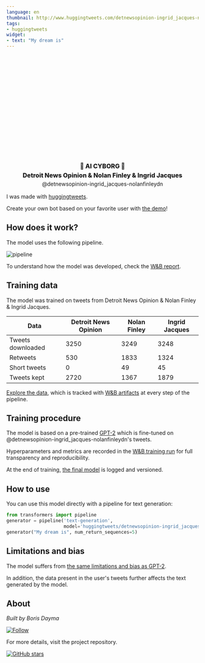 ```yaml
---
language: en
thumbnail: http://www.huggingtweets.com/detnewsopinion-ingrid_jacques-nolanfinleydn/1639365489716/predictions.png
tags:
- huggingtweets
widget:
- text: "My dream is"
---
```


<div class="inline-flex flex-col" style="line-height: 1.5;">
    <div class="flex">
        <div
			style="display:inherit; margin-left: 4px; margin-right: 4px; width: 92px; height:92px; border-radius: 50%; background-size: cover; background-image: url(&#39;https://pbs.twimg.com/profile_images/2096229264/tdn_stacked_onblack_400x400.jpg&#39;)">
        </div>
        <div
            style="display:inherit; margin-left: 4px; margin-right: 4px; width: 92px; height:92px; border-radius: 50%; background-size: cover; background-image: url(&#39;https://pbs.twimg.com/profile_images/1554982611/Nolan_Finley1_400x400.jpg&#39;)">
        </div>
        <div
            style="display:inherit; margin-left: 4px; margin-right: 4px; width: 92px; height:92px; border-radius: 50%; background-size: cover; background-image: url(&#39;https://pbs.twimg.com/profile_images/667024309995626496/OmzBnHNF_400x400.jpg&#39;)">
        </div>
    </div>
    <div style="text-align: center; margin-top: 3px; font-size: 16px; font-weight: 800">🤖 AI CYBORG 🤖</div>
    <div style="text-align: center; font-size: 16px; font-weight: 800">Detroit News Opinion & Nolan Finley & Ingrid Jacques</div>
    <div style="text-align: center; font-size: 14px;">@detnewsopinion-ingrid_jacques-nolanfinleydn</div>
</div>

I was made with [huggingtweets](https://github.com/borisdayma/huggingtweets).

Create your own bot based on your favorite user with [the demo](https://colab.research.google.com/github/borisdayma/huggingtweets/blob/master/huggingtweets-demo.ipynb)!

## How does it work?

The model uses the following pipeline.

![pipeline](https://github.com/borisdayma/huggingtweets/blob/master/img/pipeline.png?raw=true)

To understand how the model was developed, check the [W&B report](https://wandb.ai/wandb/huggingtweets/reports/HuggingTweets-Train-a-Model-to-Generate-Tweets--VmlldzoxMTY5MjI).

## Training data

The model was trained on tweets from Detroit News Opinion & Nolan Finley & Ingrid Jacques.

| Data | Detroit News Opinion | Nolan Finley | Ingrid Jacques |
| --- | --- | --- | --- |
| Tweets downloaded | 3250 | 3249 | 3248 |
| Retweets | 530 | 1833 | 1324 |
| Short tweets | 0 | 49 | 45 |
| Tweets kept | 2720 | 1367 | 1879 |

[Explore the data](https://wandb.ai/wandb/huggingtweets/runs/1ktqwqx5/artifacts), which is tracked with [W&B artifacts](https://docs.wandb.com/artifacts) at every step of the pipeline.

## Training procedure

The model is based on a pre-trained [GPT-2](https://huggingface.co/gpt2) which is fine-tuned on @detnewsopinion-ingrid_jacques-nolanfinleydn's tweets.

Hyperparameters and metrics are recorded in the [W&B training run](https://wandb.ai/wandb/huggingtweets/runs/vu0trurc) for full transparency and reproducibility.

At the end of training, [the final model](https://wandb.ai/wandb/huggingtweets/runs/vu0trurc/artifacts) is logged and versioned.

## How to use

You can use this model directly with a pipeline for text generation:

```python
from transformers import pipeline
generator = pipeline('text-generation',
                     model='huggingtweets/detnewsopinion-ingrid_jacques-nolanfinleydn')
generator("My dream is", num_return_sequences=5)
```

## Limitations and bias

The model suffers from [the same limitations and bias as GPT-2](https://huggingface.co/gpt2#limitations-and-bias).

In addition, the data present in the user's tweets further affects the text generated by the model.

## About

*Built by Boris Dayma*

[![Follow](https://img.shields.io/twitter/follow/borisdayma?style=social)](https://twitter.com/intent/follow?screen_name=borisdayma)

For more details, visit the project repository.

[![GitHub stars](https://img.shields.io/github/stars/borisdayma/huggingtweets?style=social)](https://github.com/borisdayma/huggingtweets)
